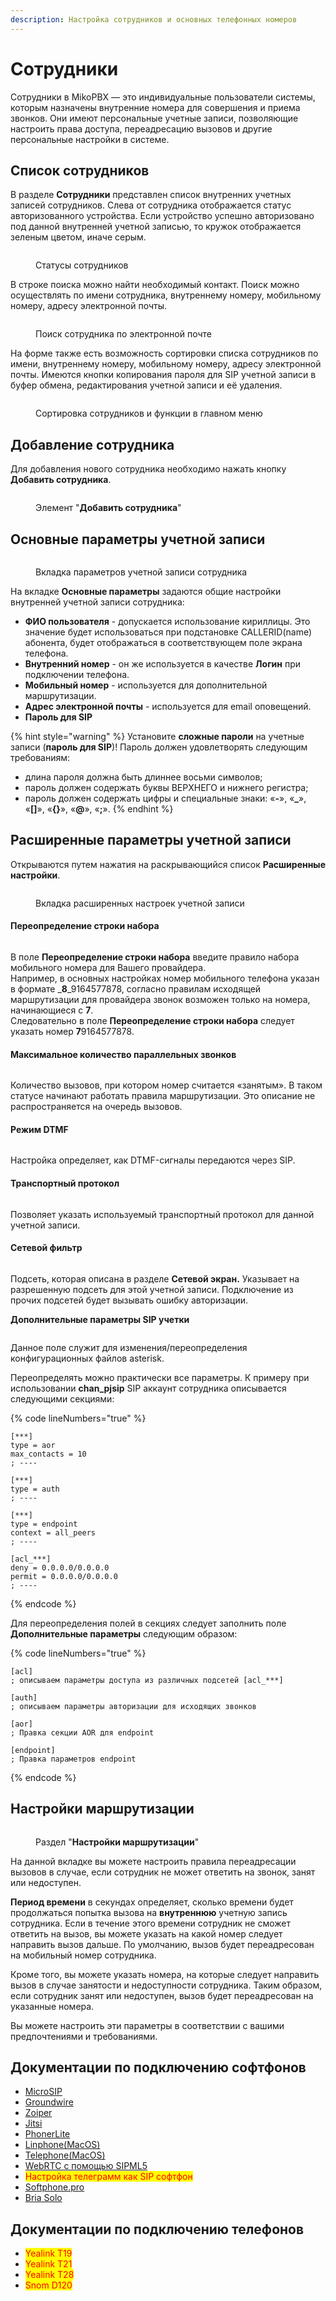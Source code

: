 ```yaml
---
description: Настройка сотрудников и основных телефонных номеров
---
```


# Сотрудники

Сотрудники в MikoPBX — это индивидуальные пользователи системы, которым назначены внутренние номера для совершения и приема звонков. Они имеют персональные учетные записи, позволяющие настроить права доступа, переадресацию вызовов и другие персональные настройки в системе.

## Список сотрудников <a href="#spisok_sotrudnikov" id="spisok_sotrudnikov"></a>

В разделе **Сотрудники** представлен список внутренних учетных записей сотрудников. Слева от сотрудника отображается статус авторизованного устройства. Если устройство успешно авторизовано под данной внутренней учетной записью, то кружок отображается зеленым цветом, иначе серым.

<figure><img src="../../.gitbook/assets/sotrud_0.png" alt=""><figcaption><p>Статусы сотрудников</p></figcaption></figure>

В строке поиска можно найти необходимый контакт. Поиск можно осуществлять по имени сотрудника, внутреннему номеру, мобильному номеру, адресу электронной почты.

<figure><img src="../../.gitbook/assets/sotrud_1.png" alt=""><figcaption><p>Поиск сотрудника по электронной почте</p></figcaption></figure>

На форме также есть возможность сортировки списка сотрудников по имени, внутреннему номеру, мобильному номеру, адресу электронной почты. Имеются кнопки копирования пароля для SIP учетной записи в буфер обмена, редактирования учетной записи и её удаления.

<figure><img src="../../.gitbook/assets/sotrud_2.png" alt=""><figcaption><p>Сортировка сотрудников и функции в главном меню</p></figcaption></figure>

## Добавление сотрудника <a href="#dobavlenie_sotrudnika" id="dobavlenie_sotrudnika"></a>

Для добавления нового сотрудника необходимо нажать кнопку **Добавить сотрудника**.

<figure><img src="../../.gitbook/assets/sotrud_3.png" alt=""><figcaption><p>Элемент "<strong>Добавить сотрудника</strong>"</p></figcaption></figure>

## Основные параметры учетной записи <a href="#osnovnye_parametry" id="osnovnye_parametry"></a>

<figure><img src="../../.gitbook/assets/sotrud_4.png" alt=""><figcaption><p>Вкладка параметров учетной записи сотрудника</p></figcaption></figure>

На вкладке **Основные параметры** задаются общие настройки внутренней учетной записи сотрудника:

* **ФИО пользователя** - допускается использование кириллицы. Это значение будет использоваться при подстановке CALLERID(name) абонента, будет отображаться в соответствующем поле экрана телефона.
* **Внутренний номер** - он же используется в качестве **Логин** при подключении телефона.
* **Мобильный номер** - используется для дополнительной маршрутизации.
* **Адрес электронной почты** - используется для email оповещений.
* **Пароль для SIP**&#x20;

{% hint style="warning" %}
Установите **сложные пароли** на учетные записи (**пароль для SIP**)! Пароль должен удовлетворять следующим требованиям:

* длина пароля должна быть длиннее восьми символов;
* пароль должен содержать буквы ВЕРХНЕГО и нижнего регистра;
* пароль должен содержать цифры и специальные знаки: «**-**», «**\_**», «**\[]**», «**{}**», «**@**», «**;**».
{% endhint %}

## Расширенные параметры учетной записи <a href="#rasshirennye_nastrojki" id="rasshirennye_nastrojki"></a>

Открываются путем нажатия на раскрывающийся список **Расширенные настройки**.

<figure><img src="../../.gitbook/assets/sotrud_5.png" alt=""><figcaption><p>Вкладка расширенных настроек учетной записи</p></figcaption></figure>

#### **Переопределение строки набора**

<figure><img src="../../.gitbook/assets/sotrud_6.png" alt=""><figcaption></figcaption></figure>

В поле **Переопределение строки набора** введите правило набора мобильного номера для Вашего провайдера.\
Например, в основных настройках номер мобильного телефона указан в формате _**8**_9164577878, согласно правилам исходящей маршрутизации для провайдера звонок возможен только на номера, начинающиеся с **7**.\
Следовательно в поле **Переопределение строки набора** следует указать номер **7**9164577878.

#### **Максимальное количество параллельных звонков**

<figure><img src="../../.gitbook/assets/sotrud_7.png" alt=""><figcaption></figcaption></figure>

Количество вызовов, при котором номер считается «занятым». В таком статусе начинают работать правила маршрутизации. Это описание не распространяется на очередь вызовов.

#### **Режим DTMF**

<figure><img src="../../.gitbook/assets/sotrud_8.png" alt=""><figcaption></figcaption></figure>

Настройка определяет, как DTMF-сигналы передаются через SIP.

#### Транспортный протокол

<figure><img src="../../.gitbook/assets/sotrud_11.png" alt=""><figcaption></figcaption></figure>

Позволяет указать используемый транспортный протокол для данной учетной записи.

#### **Сетевой фильтр**

<figure><img src="../../.gitbook/assets/sotrud_9.png" alt=""><figcaption></figcaption></figure>

Подсеть, которая описана в разделе **Cетевой экран.** Указывает на разрешенную подсеть для этой учетной записи. Подключение из прочих подсетей будет вызывать ошибку авторизации.

**Дополнительные параметры SIP учетки**

<figure><img src="../../.gitbook/assets/sotrud_10.png" alt=""><figcaption></figcaption></figure>

Данное поле служит для изменения/переопределения конфигурационных файлов asterisk.

Переопределять можно практически все параметры. К примеру при использовании **chan\_pjsip** SIP аккаунт сотрудника описывается следующими секциями:

{% code lineNumbers="true" %}
```
[***]
type = aor
max_contacts = 10
; ----

[***]
type = auth
; ----

[***]
type = endpoint
context = all_peers
; ----

[acl_***] 
deny = 0.0.0.0/0.0.0.0
permit = 0.0.0.0/0.0.0.0
; ----
```
{% endcode %}

Для переопределения полей в секциях следует заполнить поле **Дополнительные параметры** следующим образом:

{% code lineNumbers="true" %}
```
[acl]
; описываем параметры доступа из различных подсетей [acl_***]

[auth]
; описываем параметры авторизации для исходящих звонков

[aor]
; Правка секции AOR для endpoint

[endpoint]
; Правка параметров endpoint
```
{% endcode %}

## Настройки маршрутизации

<figure><img src="../../.gitbook/assets/sotrud_12.png" alt=""><figcaption><p>Раздел "<strong>Настройки маршрутизации</strong>"</p></figcaption></figure>

На данной вкладке вы можете настроить правила переадресации вызовов в случае, если сотрудник не может ответить на звонок, занят или недоступен.

**Период времени** в секундах определяет, сколько времени будет продолжаться попытка вызова на **внутреннюю** учетную запись сотрудника. Если в течение этого времени сотрудник не сможет ответить на вызов, вы можете указать на какой номер следует направить вызов дальше. По умолчанию, вызов будет переадресован на мобильный номер сотрудника.

Кроме того, вы можете указать номера, на которые следует направить вызов в случае занятости и недоступности сотрудника. Таким образом, если сотрудник занят или недоступен, вызов будет переадресован на указанные номера.

Вы можете настроить эти параметры в соответствии с вашими предпочтениями и требованиями.

## **Документации по подключению софтфонов**

* [MicroSIP](../../faq/softphones/microsip.md)
* [Groundwire](../../faq/softphones/groundwire.md)
* [Zoiper](../../faq/softphones/zoiper.md)
* [Jitsi](../../faq/softphones/jitsi.md)
* [PhonerLite](../../faq/softphones/phonerlite.md)
* [Linphone(MacOS)](../../faq/softphones/linphone-macos.md)
* [Telephone(MacOS)](../../faq/softphones/telephone-macos.md)
* [WebRTC с помощью SIPML5](../../faq/softphones/configuring-webrtc-client-sipml5.md)
* <mark style="color:red;">Настройка телеграмм как SIP софтфон</mark>
* [Softphone.pro](../../faq/softphones/softphone.pro.md)
* [Bria Solo](../../faq/softphones/bria-solo.md)

## **Документации по подключению телефонов**

* <mark style="color:red;">Yealink T19</mark>
* <mark style="color:red;">Yealink T21</mark>
* <mark style="color:red;">Yealink T28</mark>
* <mark style="color:red;">Snom D120</mark>
